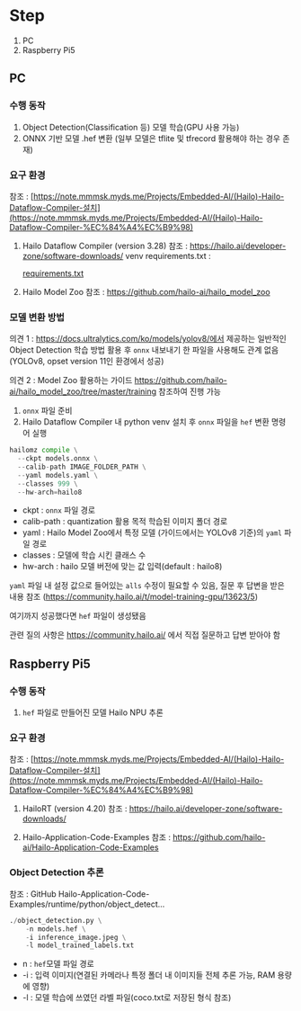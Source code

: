 # Step

1. PC
2. Raspberry Pi5

## PC

### 수행 동작

1. Object Detection(Classification 등) 모델 학습(GPU 사용 가능)
2. ONNX 기반 모델 .hef 변환 (일부 모델은 tflite 및 tfrecord 활용해야 하는 경우 존재)

### 요구 환경

참조 : [https://note.mmmsk.myds.me/Projects/Embedded-AI/(Hailo)-Hailo-Dataflow-Compiler-설치](https://note.mmmsk.myds.me/Projects/Embedded-AI/(Hailo)-Hailo-Dataflow-Compiler-%EC%84%A4%EC%B9%98)

1. Hailo Dataflow Compiler (version 3.28)
참조 : https://hailo.ai/developer-zone/software-downloads/
venv requirements.txt : 
    
    [requirements.txt](attachment:476fbf7b-7eb8-4b7f-b135-1a7c2b2bf462:requirements.txt)
    

1. Hailo Model Zoo
참조 : https://github.com/hailo-ai/hailo_model_zoo

### 모델 변환 방법

의견 1 : https://docs.ultralytics.com/ko/models/yolov8/에서 제공하는 일반적인 Object Detection 학습 방법 활용 후 `onnx` 내보내기 한 파일을 사용해도 관계 없음(YOLOv8, opset version 11인 환경에서 성공)

의견 2 : Model Zoo 활용하는 가이드 https://github.com/hailo-ai/hailo_model_zoo/tree/master/training 참조하여 진행 가능

1. `onnx` 파일 준비
2. Hailo Dataflow Compiler 내 python venv 설치 후 `onnx` 파일을 `hef` 변환 명령어 실행

```python
hailomz compile \
  --ckpt models.onnx \
  --calib-path IMAGE_FOLDER_PATH \
  --yaml models.yaml \
  --classes 999 \
  --hw-arch=hailo8
```

- ckpt : `onnx` 파일 경로
- calib-path : quantization 활용 목적 학습된 이미지 폴더 경로
- yaml : Hailo Model Zoo에서 특정 모델 (가이드에서는 YOLOv8 기준)의 `yaml` 파일 경로
- classes : 모델에 학습 시킨 클래스 수
- hw-arch : hailo 모델 버전에 맞는 값 입력(default : hailo8)

`yaml` 파일 내 설정 값으로 들어있는 `alls` 수정이 필요할 수 있음, 질문 후 답변을 받은 내용 참조
(https://community.hailo.ai/t/model-training-gpu/13623/5)

여기까지 성공했다면 `hef` 파일이 생성됐음

관련 질의 사항은 https://community.hailo.ai/ 에서 직접 질문하고 답변 받아야 함

## Raspberry Pi5

### 수행 동작

1. `hef` 파일로 만들어진 모델 Hailo NPU 추론

### 요구 환경

참조 : [https://note.mmmsk.myds.me/Projects/Embedded-AI/(Hailo)-Hailo-Dataflow-Compiler-설치](https://note.mmmsk.myds.me/Projects/Embedded-AI/(Hailo)-Hailo-Dataflow-Compiler-%EC%84%A4%EC%B9%98)

1. HailoRT (version 4.20)
참조 : https://hailo.ai/developer-zone/software-downloads/

1. Hailo-Application-Code-Examples
참조 : https://github.com/hailo-ai/Hailo-Application-Code-Examples

### Object Detection 추론
참조 : GitHub Hailo-Application-Code-Examples/runtime/python/object_detect…
```python
./object_detection.py \
	-n models.hef \
	-i inference_image.jpeg \
	-l model_trained_labels.txt
```

- n : `hef`모델 파일 경로
- -i : 입력 이미지(연결된 카메라나 특정 폴더 내 이미지들 전체 추론 가능, RAM 용량에 영향)
- -l : 모델 학습에 쓰였던 라벨 파일(coco.txt로 저장된 형식 참조)
